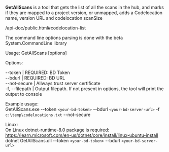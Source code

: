 **GetAllScans** is a tool that gets the list of all the scans in the hub, and marks if they are mapped to a project version, or unmapped, adds a Codelocation name, version URL and codelocation scanSize

/api-doc/public.html#codelocation-list  

The command line options parsing is done with the beta System.CommandLine library  
 
Usage: GetAllScans [options]  

Options:  

 --token <token>               | REQUIRED: BD Token  
 --bdurl <bdurl>               | REQUIRED: BD URL   
  --not-secure                 | Allways trust server certificate  
  -f, --filepath <filepath>    | Output filepath. If not present in options, the tool will print the output to console  
 
Example usage:  
GetAllScans.exe --token `<your-bd-token>` --bdurl `<your-bd-server-url>` -f `c:\temp\codelocations.txt` --not-secure

Linux:  
On Linux dotnet-runtime-8.0 package is required: https://learn.microsoft.com/en-us/dotnet/core/install/linux-ubuntu-install
dotnet GetAllScans.dll --token `<your-bd-token>` --bdurl `<your-bd-server-url>`
